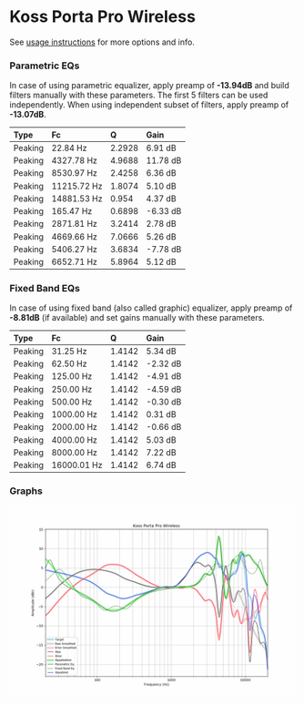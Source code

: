 # Koss Porta Pro Wireless
See [usage instructions](https://github.com/jaakkopasanen/AutoEq#usage) for more options and info.

### Parametric EQs
In case of using parametric equalizer, apply preamp of **-13.94dB** and build filters manually
with these parameters. The first 5 filters can be used independently.
When using independent subset of filters, apply preamp of **-13.07dB**.

| Type    | Fc          |      Q | Gain     |
|:--------|:------------|:-------|:---------|
| Peaking | 22.84 Hz    | 2.2928 | 6.91 dB  |
| Peaking | 4327.78 Hz  | 4.9688 | 11.78 dB |
| Peaking | 8530.97 Hz  | 2.4258 | 6.36 dB  |
| Peaking | 11215.72 Hz | 1.8074 | 5.10 dB  |
| Peaking | 14881.53 Hz | 0.954  | 4.37 dB  |
| Peaking | 165.47 Hz   | 0.6898 | -6.33 dB |
| Peaking | 2871.81 Hz  | 3.2414 | 2.78 dB  |
| Peaking | 4669.66 Hz  | 7.0666 | 5.26 dB  |
| Peaking | 5406.27 Hz  | 3.6834 | -7.78 dB |
| Peaking | 6652.71 Hz  | 5.8964 | 5.12 dB  |

### Fixed Band EQs
In case of using fixed band (also called graphic) equalizer, apply preamp of **-8.81dB**
(if available) and set gains manually with these parameters.

| Type    | Fc          |      Q | Gain     |
|:--------|:------------|:-------|:---------|
| Peaking | 31.25 Hz    | 1.4142 | 5.34 dB  |
| Peaking | 62.50 Hz    | 1.4142 | -2.32 dB |
| Peaking | 125.00 Hz   | 1.4142 | -4.91 dB |
| Peaking | 250.00 Hz   | 1.4142 | -4.59 dB |
| Peaking | 500.00 Hz   | 1.4142 | -0.30 dB |
| Peaking | 1000.00 Hz  | 1.4142 | 0.31 dB  |
| Peaking | 2000.00 Hz  | 1.4142 | -0.66 dB |
| Peaking | 4000.00 Hz  | 1.4142 | 5.03 dB  |
| Peaking | 8000.00 Hz  | 1.4142 | 7.22 dB  |
| Peaking | 16000.01 Hz | 1.4142 | 6.74 dB  |

### Graphs
![](./Koss%20Porta%20Pro%20Wireless.png)